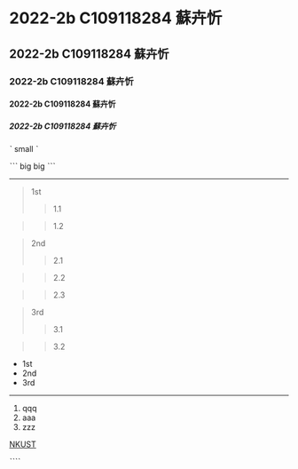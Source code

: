# 2022-2b C109118284 蘇卉忻
## 2022-2b C109118284 蘇卉忻
### 2022-2b C109118284 蘇卉忻
#### 2022-2b C109118284 蘇卉忻
##### 2022-2b C109118284 蘇卉忻

ˋ small ˋ

ˋˋˋ
big
big
ˋˋˋ

--------

>1st
>>1.1

>>1.2

>2nd
>>2.1

>>2.2

>>2.3

>3rd
>>3.1

>>3.2

* 1st
* 2nd
* 3rd

-----

1. qqq
2. aaa
3. zzz

[NKUST](http://www.nkust.edu.tw)

ˋˋˋˋ

